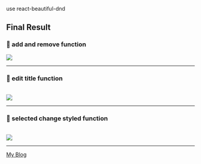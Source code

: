 use react-beautiful-dnd

## Final Result
<h3>🔔 add and remove function</h3>
<img src="https://velog.velcdn.com/images/fearofcod/post/96b10fed-85c5-4102-9742-2895507dbf64/image.gif"> <br><hr>
<h3>🔔 edit title function</h3> <br>
<img src="https://velog.velcdn.com/images/fearofcod/post/da3795f3-9c59-4c91-bc22-94744a6b7e06/image.gif"> <br><hr>
<h3>🔔 selected change styled function</h3> <br>
<img src="https://velog.velcdn.com/images/fearofcod/post/3f86d4c0-83fc-495e-b2db-a787716ff677/image.gif"> <br><hr>

<a href="https://velog.io/@fearofcod/React-Beautiful-DnD">My Blog</a>
